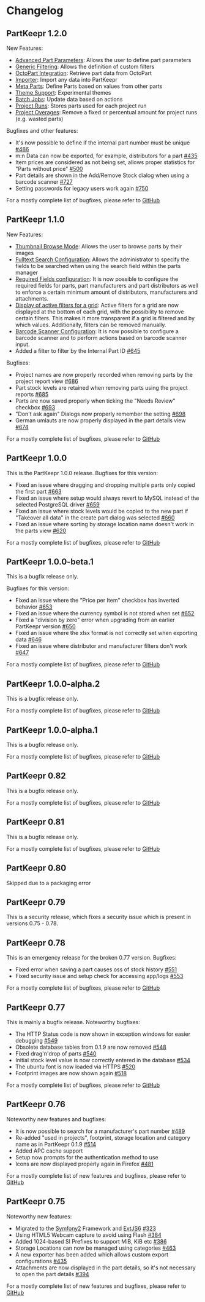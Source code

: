 # Changelog


## PartKeepr 1.2.0

New Features:

* [Advanced Part Parameters](https://wiki.partkeepr.org/wiki/New_and_Noteworthy/1.2.0#Advanced_Part_Parameters): Allows the user to define part parameters
* [Generic Filtering](https://wiki.partkeepr.org/wiki/New_and_Noteworthy/1.2.0#Generic_Filtering): Allows the definition of custom filters
* [OctoPart Integration](https://wiki.partkeepr.org/wiki/New_and_Noteworthy/1.2.0#OctoPart_Integration): Retrieve part data from OctoPart
* [Importer](https://wiki.partkeepr.org/wiki/New_and_Noteworthy/1.2.0#Importer): Import any data into PartKeepr
* [Meta Parts](https://wiki.partkeepr.org/wiki/New_and_Noteworthy/1.2.0#Meta_Parts): Define Parts based on values from other parts
* [Theme Support](https://wiki.partkeepr.org/wiki/New_and_Noteworthy/1.2.0#Experimental_Theme_Support): Experimental themes
* [Batch Jobs](https://wiki.partkeepr.org/wiki/New_and_Noteworthy/1.2.0#Batch_Jobs): Update data based on actions
* [Project Runs](https://wiki.partkeepr.org/wiki/New_and_Noteworthy/1.2.0#Project_Runs): Stores parts used for each project run
* [Project Overages](https://wiki.partkeepr.org/wiki/New_and_Noteworthy/1.2.0#Project_Overages): Remove a fixed or percentual amount for project runs (e.g. wasted parts)

Bugfixes and other features:
* It's now possible to define if the internal part number must be unique [#486](https://github.com/partkeepr/PartKeepr/issues/486)
* m:n Data can now be exported, for example, distributors for a part [#435](https://github.com/partkeepr/PartKeepr/issues/435)
* Item prices are considered as not being set, allows proper statistics for "Parts without price" [#500](https://github.com/partkeepr/PartKeepr/issues/500)
* Part details are shown in the Add/Remove Stock dialog when using a barcode scanner [#727](https://github.com/partkeepr/PartKeepr/issues/727)
* Setting passwords for legacy users work again [#750](https://github.com/partkeepr/PartKeepr/issues/750)

For a mostly complete list of bugfixes, please refer to [GitHub](https://github.com/partkeepr/PartKeepr/issues?q=milestone%3A1.2.0+is%3Aclosed)

## PartKeepr 1.1.0

New Features:

* [Thumbnail Browse Mode](https://wiki.partkeepr.org/wiki/New_and_Noteworthy/1.1.0#Thumbnail_Browse_Mode): Allows the user to browse parts by their images
* [Fulltext Search Configuration](https://wiki.partkeepr.org/wiki/New_and_Noteworthy/1.1.0#Full_text_search_configuration): Allows the administrator to specify the fields to be searched when using the search field within the parts manager
* [Required Fields configuration](https://wiki.partkeepr.org/wiki/New_and_Noteworthy/1.1.0#Required_Fields_configuration): It is now possible to configure the required fields for parts, part manufacturers and part distributors as well to enforce a certain minimum amount of distributors, manufacturers and attachments. 
* [Display of active filters for a grid](https://wiki.partkeepr.org/wiki/New_and_Noteworthy/1.1.0#Display_of_active_filters_for_a_grid): Active filters for a grid are now displayed at the bottom of each grid, with the possibility to remove certain filters. This makes it more transparent if a grid is filtered and by which values. Additionally, filters can be removed manually.  
* [Barcode Scanner Configuration](https://wiki.partkeepr.org/wiki/New_and_Noteworthy/1.1.0#Barcode_Scanner_Configuration): It is now possible to configure a barcode scanner and to perform actions based on barcode scanner input.
* Added a filter to filter by the Internal Part ID [#645](https://github.com/partkeepr/PartKeepr/pull/645)

Bugfixes:
* Project names are now properly recorded when removing parts by the project report view [#686](https://github.com/partkeepr/PartKeepr/issues/686)
* Part stock levels are retained when removing parts using the project reports [#685](https://github.com/partkeepr/PartKeepr/issues/685)
* Parts are now saved properly when ticking the "Needs Review" checkbox [#693](https://github.com/partkeepr/PartKeepr/issues/693)
* "Don't ask again" Dialogs now properly remember the setting [#698](https://github.com/partkeepr/PartKeepr/issues/698)
* German umlauts are now properly displayed in the part details view [#674](https://github.com/partkeepr/PartKeepr/issues/674)

For a mostly complete list of bugfixes, please refer to [GitHub](https://github.com/partkeepr/PartKeepr/issues?q=milestone%3A1.1.0+is%3Aclosed)

## PartKeepr 1.0.0

This is the PartKeepr 1.0.0 release. Bugfixes for this version:

* Fixed an issue where dragging and dropping multiple parts only copied the first part [#663](https://github.com/partkeepr/PartKeepr/issues/663)
* Fixed an issue where setup would always revert to MySQL instead of the selected PostgreSQL driver [#659](https://github.com/partkeepr/PartKeepr/issues/659)
* Fixed an issue where stock levels would be copied to the new part if "Takeover all data" in the create part dialog was selected [#660](https://github.com/partkeepr/PartKeepr/issues/660)
* Fixed an issue where sorting by storage location name doesn't work in the parts view [#620](https://github.com/partkeepr/PartKeepr/issues/620)

For a mostly complete list of bugfixes, please refer to [GitHub](https://github.com/partkeepr/PartKeepr/issues?q=milestone%3A1.0.0+is%3Aclosed)

## PartKeepr 1.0.0-beta.1

This is a bugfix release only.

Bugfixes for this version:

* Fixed an issue where the "Price per Item" checkbox has inverted behavior [#653](https://github.com/partkeepr/PartKeepr/issues/653)
* Fixed an issue where the currency symbol is not stored when set [#652](https://github.com/partkeepr/PartKeepr/issues/652)
* Fixed a "division by zero" error when upgrading from an earlier PartKeepr version [#650](https://github.com/partkeepr/PartKeepr/issues/650)
* Fixed an issue where the xlsx format is not correctly set when exporting data [#646](https://github.com/partkeepr/PartKeepr/issues/646)
* Fixed an issue where distributor and manufacturer filters don't work [#647](https://github.com/partkeepr/PartKeepr/issues/647)

For a mostly complete list of bugfixes, please refer to [GitHub](https://github.com/partkeepr/PartKeepr/issues?q=milestone%3A1.0.0-beta.1+is%3Aclosed)

## PartKeepr 1.0.0-alpha.2

This is a bugfix release only.

For a mostly complete list of bugfixes, please refer to [GitHub](https://github.com/partkeepr/PartKeepr/issues?q=milestone%3A1.0.0-alpha2)

## PartKeepr 1.0.0-alpha.1

This is a bugfix release only.

For a mostly complete list of bugfixes, please refer to [GitHub](https://github.com/partkeepr/PartKeepr/issues?q=milestone%3A1.0.0-alpha1)

## PartKeepr 0.82

This is a bugfix release only.

For a mostly complete list of bugfixes, please refer to [GitHub](https://github.com/partkeepr/PartKeepr/issues?q=milestone%3A0.82)

## PartKeepr 0.81

This is a bugfix release only.
 
For a mostly complete list of bugfixes, please refer to [GitHub](https://github.com/partkeepr/PartKeepr/issues?q=milestone%3A0.80)

## PartKeepr 0.80

Skipped due to a packaging error

## PartKeepr 0.79

This is a security release, which fixes a security issue which is present in versions 0.75 - 0.78.


## PartKeepr 0.78

This is an emergency release for the broken 0.77 version. Bugfixes:

* Fixed error when saving a part causes oss of stock history [#551](https://github.com/partkeepr/PartKeepr/issues/551)
* Fixed security issue and setup check for accessing app/logs [#553](https://github.com/partkeepr/PartKeepr/issues/553)

For a mostly complete list of bugfixes, please refer to [GitHub](https://github.com/partkeepr/PartKeepr/issues?q=milestone%3A0.78+is%3Aclosed)

## PartKeepr 0.77

This is mainly a bugfix release. Noteworthy bugfixes:

* The HTTP Status code is now shown in exception windows for easier debugging [#549](https://github.com/partkeepr/PartKeepr/issues/549)
* Obsolete database tables from 0.1.9 are now removed [#548](https://github.com/partkeepr/PartKeepr/issues/548)
* Fixed drag'n'drop of parts [#540](https://github.com/partkeepr/PartKeepr/issues/540)
* Initial stock level value is now correctly entered in the database [#534](https://github.com/partkeepr/PartKeepr/issues/534)
* The ubuntu font is now loaded via HTTPS [#520](https://github.com/partkeepr/PartKeepr/issues/520)
* Footprint images are now shown again  [#518](https://github.com/partkeepr/PartKeepr/issues/518)

For a mostly complete list of bugfixes, please refer to [GitHub](https://github.com/partkeepr/PartKeepr/issues?q=milestone%3A0.77+is%3Aclosed)

## PartKeepr 0.76

Noteworthy new features and bugfixes:

* It is now possible to search for a manufacturer's part number [#489](https://github.com/partkeepr/PartKeepr/issues/489)
* Re-added "used in projects", footprint, storage location and category name as in PartKeepr 0.1.9 [#514](https://github.com/partkeepr/PartKeepr/issues/514)
* Added APC cache support
* Setup now prompts for the authentication method to use
* Icons are now displayed properly again in Firefox [#481](https://github.com/partkeepr/PartKeepr/issues/481)

For a mostly complete list of new features and bugfixes, please refer to  [GitHub](https://github.com/partkeepr/PartKeepr/issues?q=milestone%3A0.76+is%3Aclosed)

## PartKeepr 0.75

Noteworthy new features:

* Migrated to the [Symfony2](http://symfony.com/) Framework and [ExtJS6](https://www.sencha.com/products/extjs/) [#323](https://github.com/partkeepr/PartKeepr/issues/323)
* Using HTML5 Webcam capture to avoid using Flash [#384](https://github.com/partkeepr/PartKeepr/issues/384)
* Added 1024-based SI Prefixes to support MiB, KiB etc [#386](https://github.com/partkeepr/PartKeepr/issues/386)
* Storage Locations can now be managed using categories [#463](https://github.com/partkeepr/PartKeepr/issues/463)
* A new exporter has been added which allows custom export configurations [#435](https://github.com/partkeepr/PartKeepr/issues/435)
* Attachments are now displayed in the part details, so it's not necessary to open the part details [#394](https://github.com/partkeepr/PartKeepr/issues/394)

For a mostly complete list of new features and bugfixes, please refer to  [GitHub](https://github.com/partkeepr/PartKeepr/issues?q=milestone%3A0.75+is%3Aclosed)

